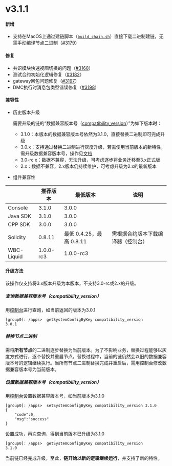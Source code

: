 # v3.1.1

#### 新增

* 支持在MacOS上通过建链脚本（[`build_chain.sh`](https://fisco-bcos-doc.readthedocs.io/zh_CN/latest/docs/tutorial/air/build_chain.html)）直接下载二进制建链，无需手动编译节点二进制（[#3179](https://github.com/FISCO-BCOS/FISCO-BCOS/pull/3179)）

#### 修复

* 共识模块快速视图切换的问题（[#3168](https://github.com/FISCO-BCOS/FISCO-BCOS/pull/3168)）
* 测试合约初始化逻辑修复（[#3182](https://github.com/FISCO-BCOS/FISCO-BCOS/pull/3182)）
* gateway回包问题修复（[#3197](https://github.com/FISCO-BCOS/FISCO-BCOS/pull/3197)）
* DMC执行时消息包类型错误修复（[#3198](https://github.com/FISCO-BCOS/FISCO-BCOS/pull/3198)）

#### 兼容性

* 历史版本升级

  需要升级的链的“数据兼容版本号（[compatibility_version](https://fisco-bcos-doc.readthedocs.io/zh_CN/latest/docs/change_log/3_1_1.html#id5)）”为如下版本时：

  * 3.1.0：本版本的数据兼容版本号依然为3.1.0，直接替换二进制即可完成升级
  * 3.0.x：支持通过替换二进制进行灰度升级，若需使用当前版本的新特性，需升级数据兼容版本号，操作见[文档](https://fisco-bcos-doc.readthedocs.io/zh_CN/latest/docs/change_log/3_1_1.html#id5)
  * 3.0-rc x：数据不兼容，无法升级，可考虑逐步将业务迁移至3.x正式版
  * 2.x：数据不兼容，2.x版本仍持续维护，可考虑升级为2.x的最新版本

* 组件兼容性

|            | 推荐版本  | 最低版本                 | 说明                               |
| ---------- | --------- | ------------------------ | ---------------------------------- |
| Console    | 3.1.0     | 3.0.0                    |                                    |
| Java SDK   | 3.1.0     | 3.0.0                    |                                    |
| CPP SDK    | 3.0.0     | 3.0.0                    |                                    |
| Solidity   | 0.8.11    | 最低 0.4.25，最高 0.8.11 | 需根据合约版本下载编译器（控制台） |
| WBC-Liquid | 1.0.0-rc3 | 1.0.0-rc3                |                                    |

#### 升级方法

该操作仅支持将3.x版本升级为本版本，不支持3.0-rc或2.x的升级。

##### 查询数据兼容版本号（compatibility_version）

用[控制台](https://fisco-bcos-doc.readthedocs.io/zh_CN/latest/docs/develop/console/console_commands.html#getsystemconfigbykey)进行查询，如当前返回的版本为3.0.1

``` 
[group0]: /apps>  getSystemConfigByKey compatibility_version
3.0.1
```

##### 替换节点二进制

需将**所有节点**的二进制逐步替换为当前版本。为了不影响业务，替换过程能够以灰度方式进行，逐个替换并重启节点。替换过程中，当前的链仍然会以旧的数据兼容版本号的逻辑继续执行。当所有节点二进制替换完成并重启后，需用控制台修改数据兼容版本号为当前版本。

##### 设置数据兼容版本号（compatibility_version）

用[控制台](https://fisco-bcos-doc.readthedocs.io/zh_CN/latest/docs/develop/console/console_commands.html#setsystemconfigbykey)设置数据兼容版本号，如当前版本为3.1.0

```
[group0]: /apps>  setSystemConfigByKey compatibility_version 3.1.0
{
    "code":0,
    "msg":"success"
}
```

设置成功，再次查询，得到当前版本已升级为3.1.0

``` 
[group0]: /apps>  getSystemConfigByKey compatibility_version
3.1.0
```

当前链已经完成升级，至此，**链开始以新的逻辑继续运行**，并支持了新的特性。
